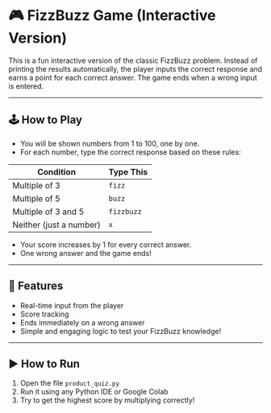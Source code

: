 # 🎮 FizzBuzz Game (Interactive Version)

This is a fun interactive version of the classic FizzBuzz problem. Instead of printing the results automatically, the player inputs the correct response and earns a point for each correct answer. The game ends when a wrong input is entered.

---

## 🕹️ How to Play
- You will be shown numbers from 1 to 100, one by one.
- For each number, type the correct response based on these rules:

| Condition              | Type This     |
|------------------------|---------------|
| Multiple of 3          | `fizz`        |
| Multiple of 5          | `buzz`        |
| Multiple of 3 and 5    | `fizzbuzz`    |
| Neither (just a number)| `x`           |

- Your score increases by 1 for every correct answer.
- One wrong answer and the game ends!

---

## 📌 Features
- Real-time input from the player
- Score tracking
- Ends immediately on a wrong answer
- Simple and engaging logic to test your FizzBuzz knowledge!

---
## ▶️ How to Run
1. Open the file `product_quiz.py`
2. Run it using any Python IDE or Google Colab
3. Try to get the highest score by multiplying correctly!

